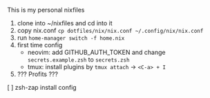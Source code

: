 This is my personal nixfiles

1. clone into ~/nixfiles and cd into it
2. copy nix.conf `cp dotfiles/nix/nix.conf ~/.config/nix/nix.conf`
3. run `home-manager switch -f home.nix`
4. first time config
    - neovim: add GITHUB_AUTH_TOKEN and change `secrets.example.zsh` to `secrets.zsh`
    - tmux: install plugins by `tmux attach` -> `<C-a> + I`
5. ??? Profits ???

[ ] zsh-zap install config
